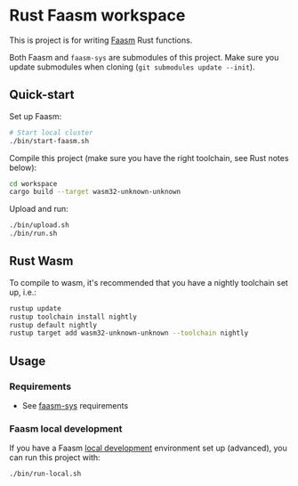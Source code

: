 # Rust Faasm workspace

This is project is for writing [Faasm](https://github.com/lsds/Faasm) Rust functions. 

Both Faasm and `faasm-sys` are submodules of this project. Make sure
you update submodules when cloning (`git submodules update --init`).

## Quick-start

Set up Faasm:

```bash
# Start local cluster
./bin/start-faasm.sh
``` 

Compile this project (make sure you have the right toolchain, see Rust notes below):

```bash
cd workspace
cargo build --target wasm32-unknown-unknown
```

Upload and run:

```bash
./bin/upload.sh
./bin/run.sh
```

## Rust Wasm

To compile to wasm, it's recommended that you have a nightly toolchain set up, i.e.:

```bash
rustup update
rustup toolchain install nightly
rustup default nightly
rustup target add wasm32-unknown-unknown --toolchain nightly
```

## Usage

### Requirements

* See [faasm-sys](https://github.com/mfournial/faasm-sys#requirements) requirements

### Faasm local development

If you have a Faasm [local development](https://github.com/lsds/Faasm/blob/master/docs/local_dev.md) 
environment set up (advanced), you can run this project with:

```bash
./bin/run-local.sh
```

